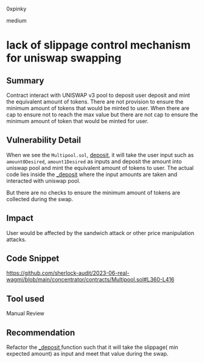 0xpinky

medium

# lack of slippage control mechanism for uniswap swapping

## Summary

Contract interact with UNISWAP v3 pool to deposit user deposit and mint the equivalent amount of tokens.
There are not provision to ensure the minimum amount of tokens that would be minted to user.
When there are cap to ensure not to reach the max value but there are not cap to ensure the minimum amount of token that would be minted for user.

## Vulnerability Detail

When we see the `Multipool.sol`, [deposit](https://github.com/sherlock-audit/2023-06-real-wagmi/blob/main/concentrator/contracts/Multipool.sol#L433), it will take the user input such as `amount0Desired`,  `amount1Desired` as inputs and deposit the amount into uniswap pool and mint the equivalent amount of tokens to user.
The actual code lies inside the [_deposit](https://github.com/sherlock-audit/2023-06-real-wagmi/blob/main/concentrator/contracts/Multipool.sol#L360) where the input amounts are taken and interacted with uniswap pool.

But there are no checks to ensure the minimum amount of tokens are collected during the swap.

## Impact

User would be affected by the sandwich attack or other price manipulation attacks.

## Code Snippet

https://github.com/sherlock-audit/2023-06-real-wagmi/blob/main/concentrator/contracts/Multipool.sol#L360-L416

## Tool used

Manual Review

## Recommendation

Refactor the [_deposit ](https://github.com/sherlock-audit/2023-06-real-wagmi/blob/main/concentrator/contracts/Multipool.sol#L360-L416)function such that it will take the slippage( min expected amount) as input and meet that value during the swap.
